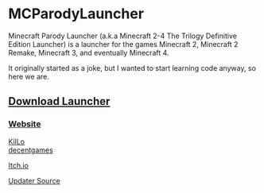 # MCParodyLauncher

Minecraft Parody Launcher (a.k.a Minecraft 2-4 The Trilogy Definitive Edition Launcher) is a launcher for the games Minecraft 2, Minecraft 2 Remake, Minecraft 3, and eventually Minecraft 4.  
  
It originally started as a joke, but I wanted to start learning code anyway, so here we are.  
  
## [Download Launcher](https://github.com/KilLo445/MCParodyLauncher/releases/latest)  
### [Website](https://killoofficial.wixsite.com/decentgames/launcher)
  
[KilLo](https://killoofficial.wixsite.com/main)  
[decentgames](https://killoofficial.wixsite.com/decentgames)  
  
[Itch.io](https://decentgamestudio.itch.io/mc)  

[Updater Source](https://github.com/KilLo445/MCParodyLauncher-Updater)
